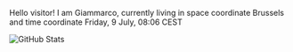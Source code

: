 Hello visitor! I am Giammarco, currently living in space coordinate Brussels and time coordinate Friday, 9 July, 08:06 CEST

![GitHub Stats](https://github-readme-stats.vercel.app/api?username=grcasanova)
